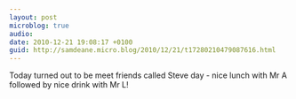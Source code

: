 ```yaml
---
layout: post
microblog: true
audio: 
date: 2010-12-21 19:08:17 +0100
guid: http://samdeane.micro.blog/2010/12/21/t17280210479087616.html
---
```

Today turned out to be meet friends called Steve day - nice lunch with Mr A followed by nice drink with Mr L!
